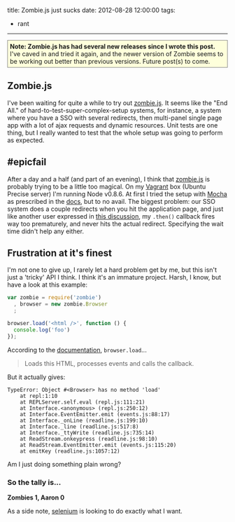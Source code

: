 title: Zombie.js just sucks
date: 2012-08-28 12:00:00
tags:
 - rant
---

<div style="border:1px solid grey; padding: 5px; margin: 10px 0; background-color:#feffdb">
<strong>Note: Zombie.js has had several new releases since I wrote this post.</strong> I've
caved in and tried it again, and the newer version of Zombie seems to be working
out better than previous versions. Future post(s) to come.
</div>

## Zombie.js

I've been waiting for quite a while to try out [zombie.js][].  It seems like the 
"End All." of hard-to-test-super-complex-setup systems, for instance, a system
where you have a SSO with several redirects, then multi-panel single page app
with a lot of ajax requests and dynamic resources.  Unit tests are one thing, but
I really wanted to test that the whole setup was going to perform as expected.

## #epicfail

After a day and a half (and part of an evening), I think that [zombie.js][] is 
probably trying to be a little too magical.  On my [Vagrant][] box (Ubuntu Precise
server) I'm running Node v0.8.6.  At first I tried the setup with [Mocha][] as 
prescribed in the [docs][], but to no avail.  The biggest problem: our SSO
system does a couple redirects when you hit the application page, and just like
another user expressed in [this discussion][], my `.then()` callback fires way
too prematurely, and never hits the actual redirect. Specifying the wait time 
didn't help any either.

## Frustration at it's finest

I'm not one to give up, I rarely let a hard problem get by me, but this isn't 
just a 'tricky' API I think.  I think it's an immature project.  Harsh, I know, 
but have a look at this example:

``` javascript
var zombie = require('zombie')
  , browser = new zombie.Browser
  ;

browser.load('<html />', function () {
  console.log('foo')
});
```


According to the [documentation][], `browser.load`...

> Loads this HTML, processes events and calls the callback.

But it actually gives: 

```
TypeError: Object #<Browser> has no method 'load'
    at repl:1:10
    at REPLServer.self.eval (repl.js:111:21)
    at Interface.<anonymous> (repl.js:250:12)
    at Interface.EventEmitter.emit (events.js:88:17)
    at Interface._onLine (readline.js:199:10)
    at Interface._line (readline.js:517:8)
    at Interface._ttyWrite (readline.js:735:14)
    at ReadStream.onkeypress (readline.js:98:10)
    at ReadStream.EventEmitter.emit (events.js:115:20)
    at emitKey (readline.js:1057:12)
```

Am I just doing something plain wrong?  

### So the tally is...
__Zombies 1, Aaron 0__

As a side note, [selenium][] is looking to do exactly what I want.

[zombie.js]: http://zombie.labnotes.org/
[Vagrant]: http://vagrantup.com/
[docs]: http://zombie.labnotes.org/
[Mocha]: http://visionmedia.github.com/mocha/
[selenium]: http://seleniumhq.org
[this discussion]: https://groups.google.com/forum/?hl=en#!searchin/zombie-js/redirect/zombie-js/ng2biQw6u5w/Ch_WcL_PFkMJ 
[documentation]: http://zombie.labnotes.org/API#browser-load-html-callback
